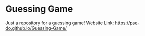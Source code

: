 # Guessing Game
Just a repository for a guessing game!
Website Link: https://pse-do.github.io/Guessing-Game/
